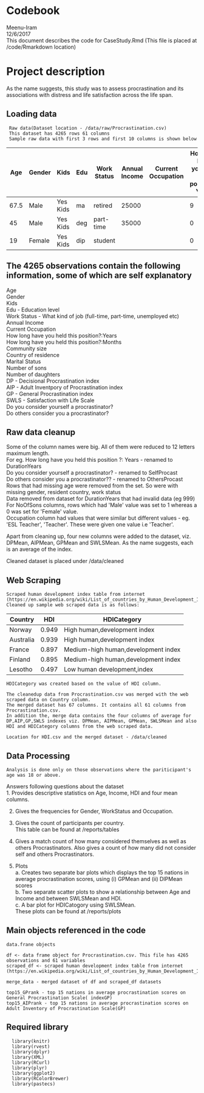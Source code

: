 # Codebook
Meenu-Iram  
12/6/2017  
This document describes the code for CaseStudy.Rmd (This file is placed at /code/Rmarkdown location)                      

# Project description
As the name suggests, this study was to assess procrastination and its associations with distress and life satisfaction across the life span.

## Loading data                                                                                       
     Raw data(Dataset location - /data/raw/Procrastination.csv)                            
     This dataset has 4265 rows 61 columns                           
     Sample raw data with first 3 rows and first 10 columns is shown below                       
| Age  	| Gender 	| Kids     	| Edu 	| Work Status 	| Annual Income 	| Current Occupation 	| How long have you,held this position?: Years 	| How long have you,held this position?: Months 	| Community size |  
|------	|--------	|--------	|-----	|-------------	|---------------	|--------------------	|----------------------------------------------	|-----------------------------------------------	|----------------	|                                                         
| 67.5 	| Male   	| Yes Kids 	| ma  	| retired     	| 25000         	|                    	| 9                                            	| 0                                             	| Large-city     	|                                               
| 45   	| Male   	| Yes Kids 	| deg 	| part-time   	| 35000         	|                    	| 0                                            	| 0                                             	| Village        	|                                         
| 19   	| Female 	| Yes Kids 	| dip 	| student     	|               	|                    	| 0                                            	| 0                                             	| Town           	|

## The 4265 observations contain the following information, some of which are self explanatory      
  Age	  
  Gender  
  Kids	  
  Edu	- Education level                     
  Work Status	- What kind of job (full-time, part-time, unemployed etc) 
  Annual Income	  
  Current Occupation	  
  How long have you held this position?:Years	  
  How long have you held this position?:Months  	
  Community size	  
  Country of residence	  
  Marital Status    	
  Number of sons	  
  Number of daughters   
  DP -  Decisional Procrastination index    
  AIP - Adult Inventpory of Procrastination index   
  GP - General Procrastination index    
  SWLS - Satisfaction with Life Scale   
  Do you consider yourself a procrastinator?  
  Do others consider you a procrastinator?  
  
## Raw data cleanup                           
  Some of the column names were big. All of them were reduced to 12 letters maximum length.                           
  For eg. How long have you held this position ?: Years - renamed to DurationYears                          
          Do you consider yourself a procrastinator? - renamed to SelfProcast                      
          Do others consider you a procrastinator?? - renamed to OthersProcast                        
  Rows that had missing age were removed from the set. So were with missing gender, resident country, work status     
  Data removed from dataset for DurationYears that had invalid data (eg 999)    
  For NoOfSons columns, rows which had 'Male' value was set to 1 whereas a 0 was set for 'Female' value.     
  Occupation column had values that were similar but different values - eg. 'ESL Teacher', 'Teacher'. These were given one value i.e 'Teacher'.                                     

  Apart from cleaning up, four new columns were added to the dataset, viz. DPMean, AIPMean, GPMean and SWLSMean. As the name suggests, each is an average of the index.  
  
  Cleaned dataset is placed under /data/cleaned                                                                       
  
  
## Web Scraping 

    Scraped human development index table from internet                                                                         (https://en.wikipedia.org/wiki/List_of_countries_by_Human_Development_Index#Complete_list_of_countries) 
    Cleaned up sample web scraped data is as follows:                                                                
| Country   	| HDI   	| HDICategory                         	|
|-----------	|-------	|-------------------------------------	|
| Norway    	| 0.949 	| High human,development index        	|
| Australia 	| 0.939 	| High human,development index        	|
| France    	| 0.897 	| Medium-high human,development index 	|
| Finland   	| 0.895 	| Medium-high human,development index 	|
| Lesotho   	| 0.497 	| Low human development,index         	|

    HDICategory was created based on the value of HDI column.   

    The cleanedup data from Procrastination.csv was merged with the web scraped data on Country column.
    The merged dataset has 67 columns. It contains all 61 columns from Procrastination.csv.         
    In addition the, merge data contains the four columns of average for DP,AIP,GP,SWLS indexes viz. DPMean, AIPMean, GPMean, SWLSMean and also HDI and HDICategory columns from the web scraped data.          
    
    Location for HDI.csv and the merged dataset - /data/cleaned                                                              
    
## Data Processing
    Analysis is done only on those observations where the pariticipant's age was 18 or above.   
    
  Answers following questions about the dataset                                                                                                                  
      1. Provides descriptive statistics on Age, Income, HDI and four mean columns.                                     

  2. Gives the frequencies for Gender, WorkStatus and Occupation.   

  3. Gives the count of participants per country.     
      This table can be found at /reports/tables

  4. Gives a match count of how many considered themselves as well as others Procrastinators.
   Also gives a count of how many did not consider self and others Procrastinators. 

  5. Plots    
    a. Creates two separate bar plots which displays the top 15 nations in average procrastination scores, using (i) GPMean and (ii) DIPMean scores    
    b. Two separate scatter plots to show a relationship between Age and Income and between SWLSMean and HDI.    
    c. A bar plot for HDICatogory using SWLSMean.       
  These plots can be found at /reports/plots

##  Main objects referenced in the code    
    data.frane objects  

    df <- data frame object for Procrastination.csv. This file has 4265 observations and 61 variables
    scraped_df <- scraped human development index table from internet (https://en.wikipedia.org/wiki/List_of_countries_by_Human_Development_Index#Complete_list_of_countries)

    merge_data - merged dataset of df and scraped_df datasets

    top15_GPrank - top 15 nations in average procrastination scores on General Procrastination Scale( indexGP)
    top15_AIPrank - top 15 nations in average procrastination scores on Adult Inventory of Procrastination Scale(GP)

## Required library
      library(knitr)
      library(rvest)
      library(dplyr)
      library(XML)
      library(RCurl)
      library(plyr)
      library(ggplot2)
      library(RColorBrewer)
      library(pastecs)
